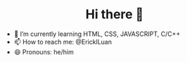 <h1 style="text-align:center;">Hi there 👋</h1>

- 🌱 I’m currently learning HTML, CSS, JAVASCRIPT, C/C++
- 📫 How to reach me: @EricklLuan
- 😄 Pronouns: he/him

